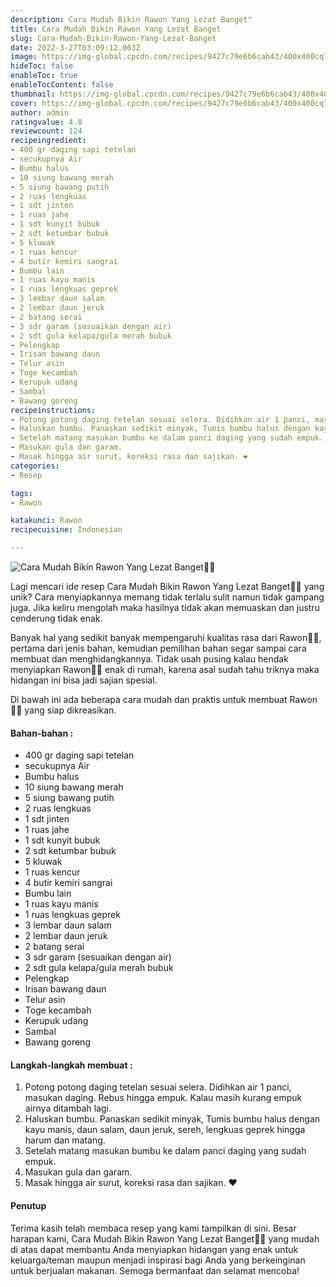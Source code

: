 ```yaml
---
description: Cara Mudah Bikin Rawon Yang Lezat Banget"
title: Cara Mudah Bikin Rawon Yang Lezat Banget
slug: Cara-Mudah-Bikin-Rawon-Yang-Lezat-Banget
date: 2022-3-27T03:09:12.063Z
image: https://img-global.cpcdn.com/recipes/9427c79e6b6cab43/400x400cq70/photo.jpg
hideToc: false
enableToc: true
enableTocContent: false
thumbnail: https://img-global.cpcdn.com/recipes/9427c79e6b6cab43/400x400cq70/photo.jpg
cover: https://img-global.cpcdn.com/recipes/9427c79e6b6cab43/400x400cq70/photo.jpg
author: admin
ratingvalue: 4.8
reviewcount: 124
recipeingredient:
- 400 gr daging sapi tetelan
- secukupnya Air
- Bumbu halus
- 10 siung bawang merah
- 5 siung bawang putih
- 2 ruas lengkuas
- 1 sdt jinten
- 1 ruas jahe
- 1 sdt kunyit bubuk
- 2 sdt ketumbar bubuk
- 5 kluwak
- 1 ruas kencur
- 4 butir kemiri sangrai
- Bumbu lain
- 1 ruas kayu manis
- 1 ruas lengkuas geprek
- 3 lembar daun salam
- 2 lembar daun jeruk
- 2 batang serai
- 3 sdr garam (sesuaikan dengan air)
- 2 sdt gula kelapa/gula merah bubuk
- Pelengkap
- Irisan bawang daun
- Telur asin
- Toge kecambah
- Kerupuk udang
- Sambal
- Bawang goreng
recipeinstructions:
- Potong potong daging tetelan sesuai selera. Didihkan air 1 panci, masukan daging. Rebus hingga empuk. Kalau masih kurang empuk airnya ditambah lagi.
- Haluskan bumbu. Panaskan sedikit minyak, Tumis bumbu halus dengan kayu manis, daun salam, daun jeruk, sereh, lengkuas geprek hingga harum dan matang.
- Setelah matang masukan bumbu ke dalam panci daging yang sudah empuk.
- Masukan gula dan garam.
- Masak hingga air surut, koreksi rasa dan sajikan. ❤
categories:
- Resep

tags:
- Rawon

katakunci: Rawon
recipecuisine: Indonesian

---
```


![Cara Mudah Bikin Rawon Yang Lezat Banget👩‍🍳](https://img-global.cpcdn.com/recipes/9427c79e6b6cab43/400x400cq70/photo.jpg)

Lagi mencari ide resep Cara Mudah Bikin Rawon Yang Lezat Banget👩‍🍳 yang unik? Cara menyiapkannya memang tidak terlalu sulit namun tidak gampang juga. Jika keliru mengolah maka hasilnya tidak akan memuaskan dan justru cenderung tidak enak.

Banyak hal yang sedikit banyak mempengaruhi kualitas rasa dari Rawon👩‍🍳, pertama dari jenis bahan, kemudian pemilihan bahan segar sampai cara membuat dan menghidangkannya. Tidak usah pusing kalau hendak menyiapkan Rawon👩‍🍳 enak di rumah, karena asal sudah tahu triknya maka hidangan ini bisa jadi sajian spesial.

Di bawah ini ada beberapa cara mudah dan praktis untuk membuat Rawon👩‍🍳 yang siap dikreasikan.

<!--inarticleads1-->

#### Bahan-bahan :

- 400 gr daging sapi tetelan
- secukupnya Air
- Bumbu halus
- 10 siung bawang merah
- 5 siung bawang putih
- 2 ruas lengkuas
- 1 sdt jinten
- 1 ruas jahe
- 1 sdt kunyit bubuk
- 2 sdt ketumbar bubuk
- 5 kluwak
- 1 ruas kencur
- 4 butir kemiri sangrai
- Bumbu lain
- 1 ruas kayu manis
- 1 ruas lengkuas geprek
- 3 lembar daun salam
- 2 lembar daun jeruk
- 2 batang serai
- 3 sdr garam (sesuaikan dengan air)
- 2 sdt gula kelapa/gula merah bubuk
- Pelengkap
- Irisan bawang daun
- Telur asin
- Toge kecambah
- Kerupuk udang
- Sambal
- Bawang goreng

<!--inarticleads2-->

#### Langkah-langkah membuat :

1. Potong potong daging tetelan sesuai selera. Didihkan air 1 panci, masukan daging. Rebus hingga empuk. Kalau masih kurang empuk airnya ditambah lagi.
1. Haluskan bumbu. Panaskan sedikit minyak, Tumis bumbu halus dengan kayu manis, daun salam, daun jeruk, sereh, lengkuas geprek hingga harum dan matang.
1. Setelah matang masukan bumbu ke dalam panci daging yang sudah empuk.
1. Masukan gula dan garam.
1. Masak hingga air surut, koreksi rasa dan sajikan. ❤

#### Penutup

Terima kasih telah membaca resep yang kami tampilkan di sini. Besar harapan kami, Cara Mudah Bikin Rawon Yang Lezat Banget👩‍🍳 yang mudah di atas dapat membantu Anda menyiapkan hidangan yang enak untuk keluarga/teman maupun menjadi inspirasi bagi Anda yang berkeinginan untuk berjualan makanan. Semoga bermanfaat dan selamat mencoba!